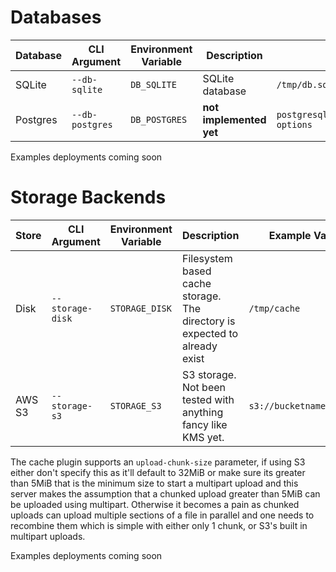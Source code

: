 
# Databases

| Database | CLI Argument    | Environment Variable | Description             | Example Value                                     |
|----------|-----------------|----------------------|-------------------------|---------------------------------------------------|
| SQLite   | `--db-sqlite`   | `DB_SQLITE`          | SQLite database         | `/tmp/db.sqlite`                                  |
| Postgres | `--db-postgres` | `DB_POSTGRES`        | **not implemented yet** | `postgresql://user:pass@host:port/dbname?options` |

Examples deployments coming soon

# Storage Backends
| Store  | CLI Argument     | Environment Variable | Description                                                                | Example Value            |
|--------|------------------|----------------------|----------------------------------------------------------------------------|--------------------------|
| Disk   | `--storage-disk` | `STORAGE_DISK`       | Filesystem based cache storage. The directory is expected to already exist | `/tmp/cache`             |
| AWS S3 | `--storage-s3`   | `STORAGE_S3`         | S3 storage. Not been tested with anything fancy like KMS yet.              | `s3://bucketname/prefix` |

The cache plugin supports an `upload-chunk-size` parameter, if using S3 either don't specify this as it'll default to 32MiB or make sure its greater than 5MiB 
that is the minimum size to start a multipart upload and this server makes the assumption that a chunked upload greater than 5MiB can be uploaded using multipart.
Otherwise it becomes a pain as chunked uploads can upload multiple sections of a file in parallel and one needs to recombine them which is simple with either only
1 chunk, or S3's built in multipart uploads.

Examples deployments coming soon